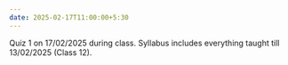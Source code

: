 ```yaml
---
date: 2025-02-17T11:00:00+5:30
---
```

Quiz 1 on 17/02/2025 during class. Syllabus includes everything taught till 13/02/2025 (Class 12).